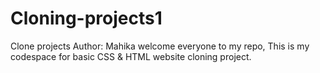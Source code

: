 # Cloning-projects1
Clone projects
Author: Mahika
welcome everyone to my repo,
This is my codespace for basic CSS & HTML website cloning project.
